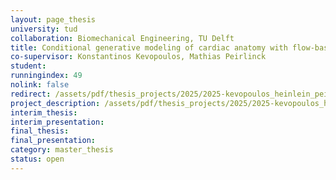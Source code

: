 ```yaml
---
layout: page_thesis
university: tud
collaboration: Biomechanical Engineering, TU Delft
title: Conditional generative modeling of cardiac anatomy with flow-based architectures
co-supervisor: Konstantinos Kevopoulos, Mathias Peirlinck
student:
runningindex: 49
nolink: false
redirect: /assets/pdf/thesis_projects/2025/2025-kevopoulos_heinlein_peirlinck-conditional-generative-modeling-cardiac-anatomy/project_description.pdf
project_description: /assets/pdf/thesis_projects/2025/2025-kevopoulos_heinlein_peirlinck-conditional-generative-modeling-cardiac-anatomy/project_description.pdf
interim_thesis:
interim_presentation:
final_thesis:
final_presentation:
category: master_thesis
status: open
---
```

